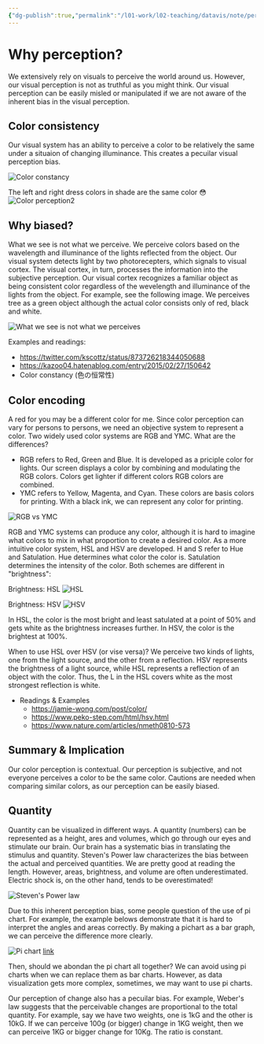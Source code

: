 ```yaml
---
{"dg-publish":true,"permalink":"/l01-work/l02-teaching/datavis/note/perception-data-vis/","dgPassFrontmatter":true}
---
```




# Why perception?

We extensively rely on visuals to perceive the world around us. However, our visual perception is not as truthful as you might think. Our visual perception can be easily misled or manipulated if we are not aware of the inherent bias in the visual perception. 



## Color consistency 

Our visual system has an ability to perceive a color to be relatively the same under a situaion of changing illuminance.  This creates a pecuilar visual perception bias.  

![Color constancy](https://cdn-ak.f.st-hatena.com/images/fotolife/k/kazoo04/20150227/20150227155035.png)

The left and right dress colors in shade are the same color 😳
![Color perception2](https://pbs.twimg.com/media/CfINXByUYAAPCbE?format=png)


## Why biased?
What we see is not what we perceive. We perceive colors based on the wavelength and illuminance of the lights reflected from the object. Our visual system detects light by two photorecepters, which signals to visual cortex. The visual cortex, in turn, processes the information into the subjective perception. Our visual cortex recognizes a familiar object as being consistent color regardless of the wevelength and illuminance of the lights from the object. For example, see the following image. We perceives tree as a green object although the actual color consists only of red, black and white. 

![What we see is not what we perceives](https://upload.wikimedia.org/wikipedia/en/thumb/8/81/Mountain-spring-redwhite.png/520px-Mountain-spring-redwhite.png)

Examples and readings:
- https://twitter.com/kscottz/status/873726218344050688
- https://kazoo04.hatenablog.com/entry/2015/02/27/150642
- Color constancy (色の恒常性)

## Color encoding 

A red for you may be a different color for me. Since color perception can vary for persons to persons, we need an objective system to represent a color. Two widely used color systems are RGB and YMC. What are the differences?
- RGB refers to Red, Green and Blue. It is developed as a priciple color for lights. Our screen displays a color by combining and modulating the RGB colors. Colors get lighter if different colors RGB colors are combined. 
- YMC refers to Yellow, Magenta, and Cyan. These colors are basis colors for printing. With a black ink, we can represent any color for printing.

![RGB vs YMC](https://souzoulog.com/wp-content/uploads/2019/07/RGTBCMY.png)

RGB and YMC systems can produce any color, although it is hard to imagine what colors to mix in what proportion to create a desired color. As a more intuitive color system, HSL and HSV are developed. H and S refer to Hue and Satulation. Hue determines what color the color is. Satulation determines the intensity of the color. Both schemes are different in "brightness":

Brightness: HSL
![HSL](https://www.peko-step.com/image/img_hsv005.png)

Brightness: HSV
![HSV](https://www.peko-step.com/image/img_hsv003.png)

In HSL, the color is the most bright and least satulated at a point of 50% and gets white as the brightness increases further. In HSV, the color is the brightest at 100%. 

When to use HSL over HSV (or vise versa)? We perceive two kinds of lights, one from the light source, and the other from a reflection. HSV represents the brightness of a light source, while HSL represents a reflection of an object with the color. Thus, the L in the HSL covers white as the most strongest reflection is white.  

- Readings & Examples
	- https://jamie-wong.com/post/color/
	- https://www.peko-step.com/html/hsv.html
	- https://www.nature.com/articles/nmeth0810-573


## Summary & Implication 

Our color perception is contextual. Our perception is subjective, and not everyone perceives a color to be the same color. Cautions are needed when comparing similar colors, as our perception can be easily biased.

## Quantity 
Quantity can be visualized in different ways. A quantity (numbers) can be represented as a height, ares and volumes, which go through our eyes and stimulate our brain. Our brain has a systematic bias in translating the stimulus and quantity. Steven's Power law characterizes the bias between the actual and perceived quantities. We are pretty good at reading the length. However, areas, brightness, and volume are often underestimated. Electric shock is, on the other hand, tends to be overestimated!

![Steven's Power law](https://graphworkflow.files.wordpress.com/2019/09/stevens_law.png)

Due to this inherent perception bias, some people question of the use of pi chart. For example, the example belows demonstrate that it is hard to interpret the angles and areas correctly. By making a pichart as a bar graph, we can perceive the difference more clearly. 

![Pi chart](https://qph.cf2.quoracdn.net/main-qimg-b21b31338ffe580c7c5e2723f1d7ffe6-lq)
[link](https://www.quora.com/How-and-why-are-pie-charts-considered-evil-by-data-visualization-experts)

Then, should we abondan the pi chart all together? We can avoid using pi charts when we can replace them as bar charts. However, as data visualization gets more complex, sometimes, we may want to use pi charts. 

Our perception of change also has a pecuilar bias. For example, Weber's law suggests that the perceivable changes are proportional to the total quantity. For example, say we have two weights, one is 1kG and the other is 10kG. If we can perceive 100g (or bigger) change in 1KG weight, then we can perceive 1KG or bigger change for 10Kg. The ratio is constant. 



